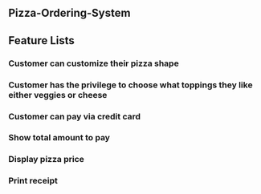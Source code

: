 ## Pizza-Ordering-System
## Feature Lists
### Customer can customize their pizza shape
### Customer has the privilege to choose what toppings they like either veggies or cheese
### Customer can pay via credit card
### Show total amount to pay
### Display pizza price
### Print receipt
